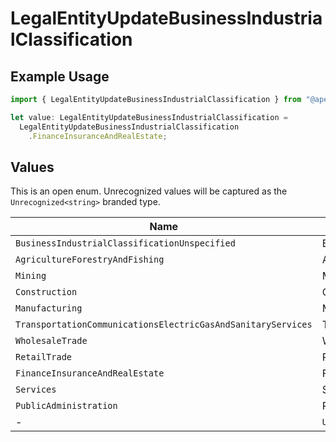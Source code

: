 # LegalEntityUpdateBusinessIndustrialClassification

## Example Usage

```typescript
import { LegalEntityUpdateBusinessIndustrialClassification } from "@apexfintechsolutions/ascend-sdk/models/components";

let value: LegalEntityUpdateBusinessIndustrialClassification =
  LegalEntityUpdateBusinessIndustrialClassification
    .FinanceInsuranceAndRealEstate;
```

## Values

This is an open enum. Unrecognized values will be captured as the `Unrecognized<string>` branded type.

| Name                                                             | Value                                                            |
| ---------------------------------------------------------------- | ---------------------------------------------------------------- |
| `BusinessIndustrialClassificationUnspecified`                    | BUSINESS_INDUSTRIAL_CLASSIFICATION_UNSPECIFIED                   |
| `AgricultureForestryAndFishing`                                  | AGRICULTURE_FORESTRY_AND_FISHING                                 |
| `Mining`                                                         | MINING                                                           |
| `Construction`                                                   | CONSTRUCTION                                                     |
| `Manufacturing`                                                  | MANUFACTURING                                                    |
| `TransportationCommunicationsElectricGasAndSanitaryServices`     | TRANSPORTATION_COMMUNICATIONS_ELECTRIC_GAS_AND_SANITARY_SERVICES |
| `WholesaleTrade`                                                 | WHOLESALE_TRADE                                                  |
| `RetailTrade`                                                    | RETAIL_TRADE                                                     |
| `FinanceInsuranceAndRealEstate`                                  | FINANCE_INSURANCE_AND_REAL_ESTATE                                |
| `Services`                                                       | SERVICES                                                         |
| `PublicAdministration`                                           | PUBLIC_ADMINISTRATION                                            |
| -                                                                | `Unrecognized<string>`                                           |